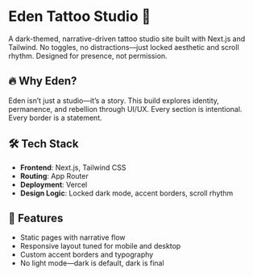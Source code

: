 # Eden Tattoo Studio 🖤

A dark-themed, narrative-driven tattoo studio site built with Next.js and Tailwind. No toggles, no distractions—just locked aesthetic and scroll rhythm. Designed for presence, not permission.

## 🔥 Why Eden?

Eden isn’t just a studio—it’s a story. This build explores identity, permanence, and rebellion through UI/UX. Every section is intentional. Every border is a statement.

## 🛠 Tech Stack

- **Frontend**: Next.js, Tailwind CSS  
- **Routing**: App Router  
- **Deployment**: Vercel  
- **Design Logic**: Locked dark mode, accent borders, scroll rhythm

## 🎯 Features

- Static pages with narrative flow  
- Responsive layout tuned for mobile and desktop  
- Custom accent borders and typography  
- No light mode—dark is default, dark is final


